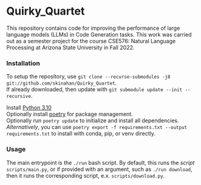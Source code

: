 # Quirky_Quartet
This repository contains code for improving the performance of large language models (LLMs) in Code Generation tasks. This work was carried out as a semester project for the course CSE576: Natural Language Processing at Arizona State University in Fall 2022.  

### Installation 

To setup the repository, use `git clone --recurse-submodules -j8 git://github.com/skinahan/Quirky_Quartet`.  
If already downloaded, then update with `git submodule update --init --recursive`.

Install [Python 3.10](https://www.python.org/downloads/)  
Optionally install [poetry](https://python-poetry.org/) for package management.  
Optionally run `poetry update` to initialize and install all dependencies.  
_Alternatively_, you can use `poetry export -f requirements.txt --output requirements.txt` to install with conda, pip, or venv directly.  

### Usage

The main entrypoint is the `./run` bash script. By default, this runs the _script_ `scripts/main.py`, or if provided with an argument, such as `./run download`, then it runs the corresponding script, e.x. `scripts/download.py`.

